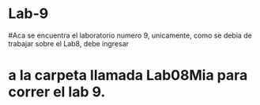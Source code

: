 # Lab-9

#Aca se encuentra el laboratorio numero 9, unicamente, como se debia de trabajar sobre el Lab8, debe ingresar 
# a la carpeta llamada Lab08Mia para correr el lab 9.
